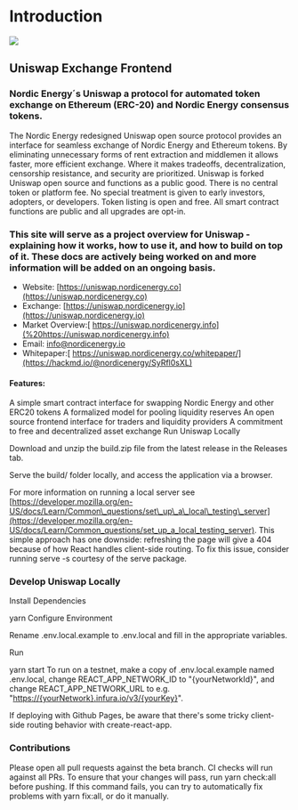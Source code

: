 # Introduction

![](.gitbook/assets/nordicenergy-uniswap-exchange-logo.png)

## **Uniswap Exchange Frontend**

### Nordic Energy´s Uniswap a protocol for automated token exchange on Ethereum \(ERC-20\) and Nordic Energy consensus tokens.

The Nordic Energy redesigned Uniswap open source protocol provides an interface for seamless exchange of Nordic Energy and Ethereum tokens. By eliminating unnecessary forms of rent extraction and middlemen it allows faster, more efficient exchange. Where it makes tradeoffs, decentralization, censorship resistance, and security are prioritized. Uniswap is forked Uniswap open source and functions as a public good. There is no central token or platform fee. No special treatment is given to early investors, adopters, or developers. Token listing is open and free. All smart contract functions are public and all upgrades are opt-in.

### This site will serve as a project overview for Uniswap - explaining how it works, how to use it, and how to build on top of it. These docs are actively being worked on and more information will be added on an ongoing basis.

* Website: [https://uniswap.nordicenergy.co](https://uniswap.nordicenergy.co)
* Exchange:  [https://uniswap.nordicenergy.io](https://uniswap.nordicenergy.io)
* Market Overview:[ https://uniswap.nordicenergy.info](%20https://uniswap.nordicenergy.info)
* Email: info@nordicenergy.io
* Whitepaper:[ https://uniswap.nordicenergy.co/whitepaper/](https://hackmd.io/@nordicenergy/SyRfl0sXL)

#### Features:

A simple smart contract interface for swapping Nordic Energy and other ERC20 tokens A formalized model for pooling liquidity reserves An open source frontend interface for traders and liquidity providers A commitment to free and decentralized asset exchange Run Uniswap Locally

Download and unzip the build.zip file from the latest release in the Releases tab.

Serve the build/ folder locally, and access the application via a browser.

For more information on running a local server see [https://developer.mozilla.org/en-US/docs/Learn/Common\_questions/set\_up\_a\_local\_testing\_server](https://developer.mozilla.org/en-US/docs/Learn/Common_questions/set_up_a_local_testing_server). This simple approach has one downside: refreshing the page will give a 404 because of how React handles client-side routing. To fix this issue, consider running serve -s courtesy of the serve package.

### Develop Uniswap Locally

Install Dependencies

yarn Configure Environment

Rename .env.local.example to .env.local and fill in the appropriate variables.

Run

yarn start To run on a testnet, make a copy of .env.local.example named .env.local, change REACT\_APP\_NETWORK\_ID to "{yourNetworkId}", and change REACT\_APP\_NETWORK\_URL to e.g. "[https://{yourNetwork}.infura.io/v3/{yourKey}](https://{yourNetwork}.infura.io/v3/{yourKey})".

If deploying with Github Pages, be aware that there's some tricky client-side routing behavior with create-react-app.

### Contributions

Please open all pull requests against the beta branch. CI checks will run against all PRs. To ensure that your changes will pass, run yarn check:all before pushing. If this command fails, you can try to automatically fix problems with yarn fix:all, or do it manually.

